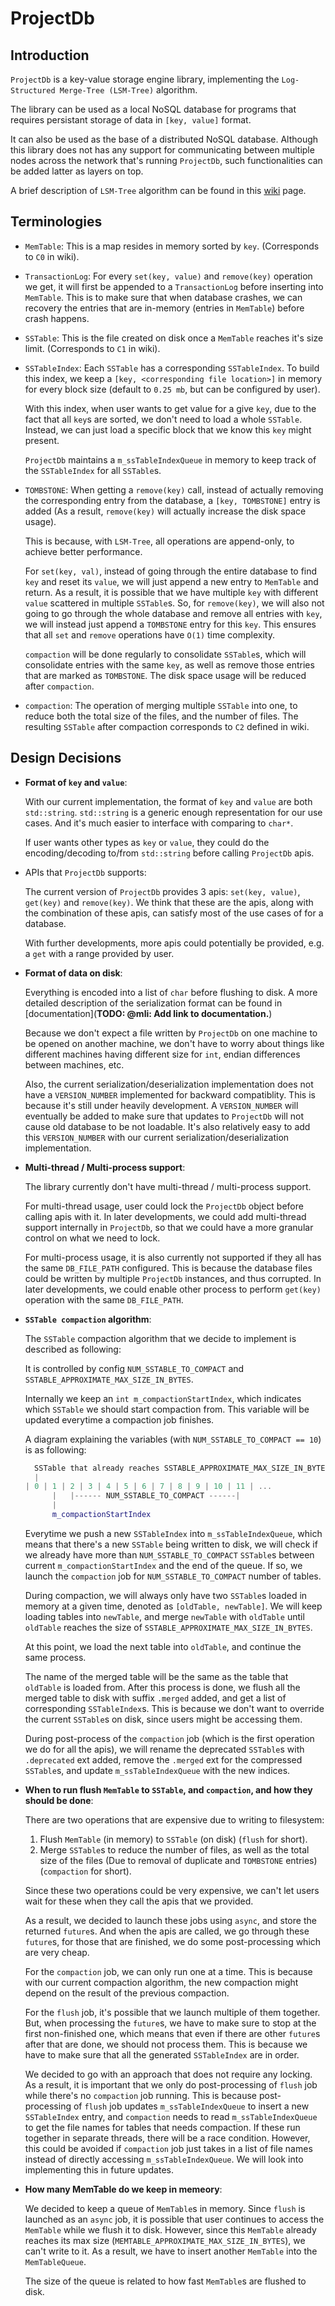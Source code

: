 # ProjectDb

## Introduction

`ProjectDb` is a key-value storage engine library, implementing the `Log-Structured Merge-Tree (LSM-Tree)` algorithm. 

The library can be used as a local NoSQL database for programs that requires persistant storage of data in `[key, value]` format. 

It can also be used as the base of a distributed NoSQL database. Although this library does not has any support for communicating between multiple nodes across the network that's running `ProjectDb`, such functionalities can be added latter as layers on top.

A brief description of `LSM-Tree` algorithm can be found in this [wiki](https://en.wikipedia.org/wiki/Log-structured_merge-tree) page.

## Terminologies 

- `MemTable`: This is a map resides in memory sorted by `key`. (Corresponds to `C0` in wiki). 

- `TransactionLog`: For every `set(key, value)` and `remove(key)` operation we get, it will first be appended to a `TransactionLog` before inserting into `MemTable`. This is to make sure that when database crashes, we can recovery the entries that are in-memory (entries in `MemTable`) before crash happens.

- `SSTable`: This is the file created on disk once a `MemTable` reaches it's size limit. (Corresponds to `C1` in wiki).

- `SSTableIndex`: Each `SSTable` has a corresponding `SSTableIndex`. To build this index, we keep a `[key, <corresponding file location>]` in memory for every block size (default to `0.25 mb`, but can be configured by user). 

  With this index, when user wants to get value for a give `key`, due to the fact that all `key`s are sorted, we don't need to load a whole `SSTable`. Instead, we can just load a specific block that we know this `key` might present.

  `ProjectDb` maintains a `m_ssTableIndexQueue` in memory to keep track of the `SSTableIndex` for all `SSTable`s. 

- `TOMBSTONE`: When getting a `remove(key)` call, instead of actually removing the corresponding entry from the database, a `[key, TOMBSTONE]` entry is added (As a result, `remove(key)` will actually increase the disk space usage). 

  This is because, with `LSM-Tree`, all operations are append-only, to achieve better performance. 

  For `set(key, val)`, instead of going through the entire database to find `key` and reset its `value`, we will just append a new entry to `MemTable` and return. As a result, it is possible that we have multiple `key` with different `value` scattered in multiple `SSTable`s. So, for `remove(key)`, we will also not going to go through the whole database and remove all entries with `key`, we will instead just append a `TOMBSTONE` entry for this `key`. This ensures that all `set` and `remove` operations have `O(1)` time complexity.

  `compaction` will be done regularly to consolidate `SSTable`s, which will consolidate entries with the same `key`, as well as remove those entries that are marked as `TOMBSTONE`. The disk space usage will be reduced after `compaction`.

- `compaction`: The operation of merging multiple `SSTable` into one, to reduce both the total size of the files, and the number of files. The resulting `SSTable` after compaction corresponds to `C2` defined in wiki.

## Design Decisions

- __Format of `key` and `value`__:
  
  With our current implementation, the format of `key` and `value` are both `std::string`. `std::string` is a generic enough representation for our use cases. And it's much easier to interface with comparing to `char*`. 

  If user wants other types as `key` or `value`, they could do the encoding/decoding to/from `std::string` before calling `ProjectDb` apis.

- APIs that `ProjectDb` supports:
  
  The current version of `ProjectDb` provides 3 apis: `set(key, value)`, `get(key)` and `remove(key)`. We think that these are the apis, along with the combination of these apis, can satisfy most of the use cases of for a database. 

  With further developments, more apis could potentially be provided, e.g. a `get` with a range provided by user.

- __Format of data on disk__:
  
  Everything is encoded into a list of `char` before flushing to disk. A more detailed description of the serialization format can be found in [documentation](__TODO: @mli: Add link to documentation.__)

  Because we don't expect a file written by `ProjectDb` on one machine to be opened on another machine, we don't have to worry about things like different machines having different size for `int`, endian differences between machines, etc.

  Also, the current serialization/deserialization implementation does not have a `VERSION_NUMBER` implemented for backward compatiblity. This is because it's still under heavily development. A `VERSION_NUMBER` will eventually be added to make sure that updates to `ProjectDb` will not cause old database to be not loadable. It's also relatively easy to add this `VERSION_NUMBER` with our current serialization/deserialization implementation.

- __Multi-thread / Multi-process support__:

  The library currently don't have multi-thread / multi-process support.

  For multi-thread usage, user could lock the `ProjectDb` object before calling apis with it. In later developments, we could add multi-thread support internally in `ProjectDb`, so that we could have a more granular control on what we need to lock.

  For multi-process usage, it is also currently not supported if they all has the same `DB_FILE_PATH` configured. This is because the database files could be written by multiple `ProjectDb` instances, and thus corrupted. In later developments, we could enable other process to perform `get(key)` operation with the same `DB_FILE_PATH`.

- __`SSTable compaction` algorithm__:

  The `SSTable` compaction algorithm that we decide to implement is described as following:

  It is controlled by config `NUM_SSTABLE_TO_COMPACT` and `SSTABLE_APPROXIMATE_MAX_SIZE_IN_BYTES`. 

  Internally we keep an `int m_compactionStartIndex`, which indicates which `SSTable` we should start compaction from. This variable will be updated everytime a compaction job finishes.

  A diagram explaining the variables (with `NUM_SSTABLE_TO_COMPACT == 10`) is as following:

    ```c++
      SSTable that already reaches SSTABLE_APPROXIMATE_MAX_SIZE_IN_BYTES
      |  
    | 0 | 1 | 2 | 3 | 4 | 5 | 6 | 7 | 8 | 9 | 10 | 11 | ...  
          |   |------ NUM_SSTABLE_TO_COMPACT ------|
          |
          m_compactionStartIndex
    ```

  Everytime we push a new `SSTableIndex` into `m_ssTableIndexQueue`, which means that there's a new `SSTable` being written to disk, we will check if we already have more than `NUM_SSTABLE_TO_COMPACT` `SSTable`s between current `m_compactionStartIndex` and the end of the queue. If so, we launch the `compaction` job for `NUM_SSTABLE_TO_COMPACT` number of tables.  

  During compaction, we will always only have two `SSTable`s loaded in memory at a given time, denoted as `[oldTable, newTable]`. We will keep loading tables into `newTable`, and merge `newTable` with `oldTable` until `oldTable` reaches the size of `SSTABLE_APPROXIMATE_MAX_SIZE_IN_BYTES`. 

  At this point, we load the next table into `oldTable`, and continue the same process.

  The name of the merged table will be the same as the table that `oldTable` is loaded from. After this process is done, we flush all the merged table to disk with suffix `.merged` added, and get a list of corresponding `SSTableIndex`s. This is because we don't want to override the current `SSTable`s on disk, since users might be accessing them.

  During post-process of the `compaction` job (which is the first operation we do for all the apis), we will rename the deprecated `SSTable`s with `.deprecated` ext added, remove the `.merged` ext for the compressed `SSTable`s, and update `m_ssTableIndexQueue` with the new indices.

- __When to run flush `MemTable` to `SSTable`, and `compaction`, and how they should be done__:

  There are two operations that are expensive due to writing to filesystem: 
    
  1. Flush `MemTable` (in memory) to `SSTable` (on disk) (`flush` for short).
  2. Merge `SSTable`s to reduce the number of files, as well as the total size of the files (Due to removal of duplicate and `TOMBSTONE` entries) (`compaction` for short).

  Since these two operations could be very expensive, we can't let users wait for these when they call the apis that we provided. 

  As a result, we decided to launch these jobs using `async`, and store the returned `future`s. And when the apis are called, we go through these `future`s, for those that are finished, we do some post-processing which are very cheap.

  For the `compaction` job, we can only run one at a time. This is because with our current compaction algorithm, the new compaction might depend on the result of the previous compaction.

  For the `flush` job, it's possible that we launch multiple of them together. But, when processing the `future`s, we have to make sure to stop at the first non-finished one, which means that even if there are other `future`s after that are done, we should not process them. This is because we have to make sure that all the generated `SSTableIndex` are in order. 

  We decided to go with an approach that does not require any locking. As a result, it is important that we only do post-processing of `flush` job while there's no `compaction` job running. This is because post-processing of `flush` job updates `m_ssTableIndexQueue` to insert a new `SSTableIndex` entry, and `compaction` needs to read `m_ssTableIndexQueue` to get the file names for tables that needs compaction. If these run together in separate threads, there will be a race condition. However, this could be avoided if `compaction` job just takes in a list of file names instead of directly accessing `m_ssTableIndexQueue`. We will look into implementing this in future updates.

- __How many MemTable do we keep in memeory__:

  We decided to keep a queue of `MemTable`s in memory. Since `flush` is launched as an `async` job, it is possible that user continues to access the `MemTable` while we flush it to disk. However, since this `MemTable` already reaches its max size (`MEMTABLE_APPROXIMATE_MAX_SIZE_IN_BYTES`), we can't write to it. As a result, we have to insert another `MemTable` into the `MemTableQueue`.

  The size of the queue is related to how fast `MemTable`s are flushed to disk.

